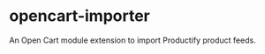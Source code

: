 opencart-importer
=================

An Open Cart module extension to import Productify product feeds.
